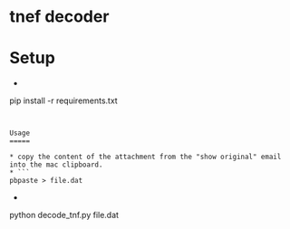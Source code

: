 tnef decoder
============


Setup
=====

* ```
pip install -r requirements.txt
```


Usage
=====

* copy the content of the attachment from the "show original" email into the mac clipboard.
* ```
pbpaste > file.dat
```
* ```
python decode_tnf.py file.dat
```
